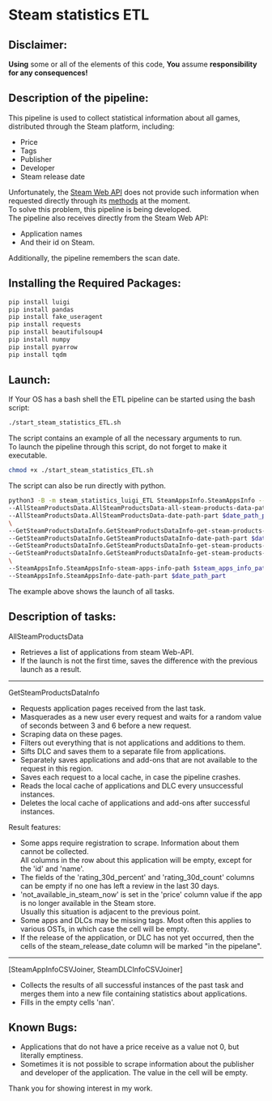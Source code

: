 # Steam statistics ETL

## Disclaimer:
**Using** some or all of the elements of this code, **You** assume **responsibility for any consequences!**<br/>

## Description of the pipeline:
This pipeline is used to collect statistical information about all games, <br/>
distributed through the Steam platform, including:
* Price
* Tags
* Publisher
* Developer
* Steam release date<br/>

Unfortunately, the [Steam Web API](https://developer.valvesoftware.com/wiki/Steam_Web_API) does not provide such information when requested directly through its [methods](https://wiki.teamfortress.com/wiki/WebAPI) at the moment.<br/>
To solve this problem, this pipeline is being developed.<br/>
The pipeline also receives directly from the Steam Web API:
* Application names
* And their id on Steam.

Additionally, the pipeline remembers the scan date.
## Installing the Required Packages:
```bash
pip install luigi
pip install pandas
pip install fake_useragent
pip install requests
pip install beautifulsoup4
pip install numpy
pip install pyarrow
pip install tqdm
```
## Launch:
If Your OS has a bash shell the ETL pipeline can be started using the bash script:
```bash
./start_steam_statistics_ETL.sh
```
The script contains an example of all the necessary arguments to run.<br/>
To launch the pipeline through this script, do not forget to make it executable.
```bash
chmod +x ./start_steam_statistics_ETL.sh
```
The script can also be run directly with python.
```bash
python3 -B -m steam_statistics_luigi_ETL SteamAppsInfo.SteamAppsInfo --local-scheduler \
--AllSteamProductsData.AllSteamProductsData-all-steam-products-data-path $all_steam_products_data_path \
--AllSteamProductsData.AllSteamProductsData-date-path-part $date_path_part \
\
--GetSteamProductsDataInfo.GetSteamProductsDataInfo-get-steam-products-data-info-path $get_steam_products_data_info_path \
--GetSteamProductsDataInfo.GetSteamProductsDataInfo-date-path-part $date_path_part \
--GetSteamProductsDataInfo.GetSteamProductsDataInfo-get-steam-products-data-info-logfile-path $get_steam_products_data_info_logfile_path \
--GetSteamProductsDataInfo.GetSteamProductsDataInfo-get-steam-products-data-info-loglevel $get_steam_products_data_info_loglevel \
\
--SteamAppsInfo.SteamAppsInfo-steam-apps-info-path $steam_apps_info_path \
--SteamAppsInfo.SteamAppsInfo-date-path-part $date_path_part
```
The example above shows the launch of all tasks.

## Description of tasks:
AllSteamProductsData
* Retrieves a list of applications from steam Web-API.
* If the launch is not the first time, saves the difference with the previous launch as a result.
****
GetSteamProductsDataInfo
* Requests application pages received from the last task.
* Masquerades as a new user every request and waits for a random value of seconds between 3 and 6 before a new request.
* Scraping data on these pages.
* Filters out everything that is not applications and additions to them.
* Sifts DLC and saves them to a separate file from applications.
* Separately saves applications and add-ons that are not available to the request in this region.
* Saves each request to a local cache, in case the pipeline crashes.
* Reads the local cache of applications and DLC every unsuccessful instances.
* Deletes the local cache of applications and add-ons after successful instances.

Result features:
* Some apps require registration to scrape. Information about them cannot be collected.<br/>
All columns in the row about this application will be empty, except for the 'id' and 'name'.
* The fields of the 'rating_30d_percent' and 'rating_30d_count' columns can be empty if no one has left a review in the last 30 days.
* 'not_available_in_steam_now' is set in the 'price' column value if the app is no longer available in the Steam store.<br/>
Usually this situation is adjacent to the previous point.
* Some apps and DLCs may be missing tags. Most often this applies to various OSTs, 
in which case the cell will be empty.
* If the release of the application, or DLC has not yet occurred, then the cells of the steam_release_date column will be marked "in the pipelane".

****

[SteamAppInfoCSVJoiner, SteamDLCInfoCSVJoiner]
* Collects the results of all successful instances of the past task and merges them into a new file containing statistics about applications.
* Fills in the empty cells 'nan'.

## Known Bugs:
* Applications that do not have a price receive as a value not 0, but literally emptiness.
* Sometimes it is not possible to scrape information about the publisher and developer of the application.
The value in the cell will be empty.

Thank you for showing interest in my work.